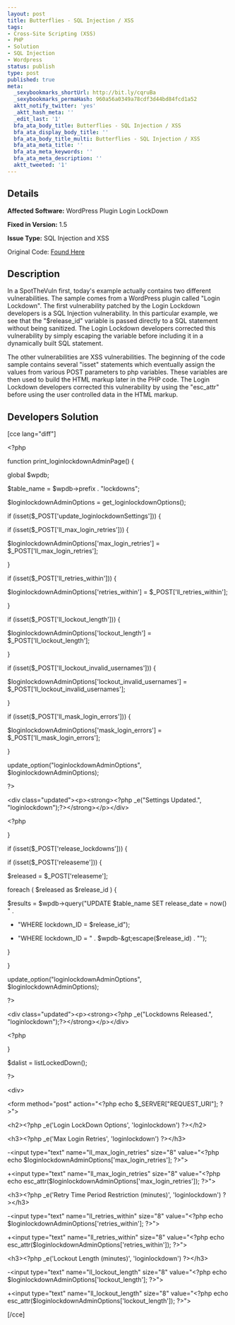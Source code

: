 ```yaml
---
layout: post
title: Butterflies - SQL Injection / XSS
tags:
- Cross-Site Scripting (XSS)
- PHP
- Solution
- SQL Injection
- Wordpress
status: publish
type: post
published: true
meta:
  _sexybookmarks_shortUrl: http://bit.ly/cqruBa
  _sexybookmarks_permaHash: 960a56a0349a78cdf3d44bd84fcd1a52
  aktt_notify_twitter: 'yes'
  _aktt_hash_meta: ''
  _edit_last: '1'
  bfa_ata_body_title: Butterflies - SQL Injection / XSS
  bfa_ata_display_body_title: ''
  bfa_ata_body_title_multi: Butterflies - SQL Injection / XSS
  bfa_ata_meta_title: ''
  bfa_ata_meta_keywords: ''
  bfa_ata_meta_description: ''
  aktt_tweeted: '1'
---
```

## Details
__Affected Software:__ WordPress Plugin Login LockDown

__Fixed in Version:__  1.5

__Issue Type:__ SQL Injection and XSS

Original Code: <a title="Butterflies" href="http://spotthevuln.com/2010/04/butterflies/" target="_blank">Found Here</a>
## Description
In a SpotTheVuln first, today's example actually contains two different vulnerabilities. The sample comes from a WordPress plugin called "Login Lockdown". The first vulnerability patched by the Login Lockdown developers is a SQL Injection vulnerability. In this particular example, we see that the "$release_id" variable is passed directly to a SQL statement without being sanitized. The Login Lockdown developers corrected this vulnerability by simply escaping the variable before including it in a dynamically built SQL statement.

The other vulnerabilities are XSS vulnerabilities. The beginning of the code sample contains several "isset" statements which eventually assign the values from various POST parameters to php variables. These variables are then used to build the HTML markup later in the PHP code. The Login Lockdown developers corrected this vulnerability by using the "esc_attr" before using the user controlled data in the HTML markup.
## Developers Solution
[cce lang="diff"]
<div id="_mcePaste">

&lt;?php

function print_loginlockdownAdminPage() {

global $wpdb;

$table_name = $wpdb-&gt;prefix . "lockdowns";

$loginlockdownAdminOptions = get_loginlockdownOptions();

if (isset($_POST['update_loginlockdownSettings'])) {

if (isset($_POST['ll_max_login_retries'])) {

$loginlockdownAdminOptions['max_login_retries'] = $_POST['ll_max_login_retries'];

}

if (isset($_POST['ll_retries_within'])) {

$loginlockdownAdminOptions['retries_within'] = $_POST['ll_retries_within'];

}

if (isset($_POST['ll_lockout_length'])) {

$loginlockdownAdminOptions['lockout_length'] = $_POST['ll_lockout_length'];

}

if (isset($_POST['ll_lockout_invalid_usernames'])) {

$loginlockdownAdminOptions['lockout_invalid_usernames'] = $_POST['ll_lockout_invalid_usernames'];

}

if (isset($_POST['ll_mask_login_errors'])) {

$loginlockdownAdminOptions['mask_login_errors'] = $_POST['ll_mask_login_errors'];

}

update_option("loginlockdownAdminOptions", $loginlockdownAdminOptions);

?&gt;

&lt;div class="updated"&gt;&lt;p&gt;&lt;strong&gt;&lt;?php _e("Settings Updated.", "loginlockdown");?&gt;&lt;/strong&gt;&lt;/p&gt;&lt;/div&gt;

&lt;?php

}

if (isset($_POST['release_lockdowns'])) {

if (isset($_POST['releaseme'])) {

$released = $_POST['releaseme'];

foreach ( $released as $release_id ) {

$results = $wpdb-&gt;query("UPDATE $table_name SET release_date = now() " .

- "WHERE lockdown_ID = $release_id");

+ "WHERE lockdown_ID = " . $wpdb-&gt;escape($release_id) . "");

}

}

update_option("loginlockdownAdminOptions", $loginlockdownAdminOptions);

?&gt;

&lt;div class="updated"&gt;&lt;p&gt;&lt;strong&gt;&lt;?php _e("Lockdowns Released.", "loginlockdown");?&gt;&lt;/strong&gt;&lt;/p&gt;&lt;/div&gt;

&lt;?php

}

$dalist = listLockedDown();

?&gt;

&lt;div&gt;

&lt;form method="post" action="&lt;?php echo $_SERVER["REQUEST_URI"]; ?&gt;"&gt;

&lt;h2&gt;&lt;?php _e('Login LockDown Options', 'loginlockdown') ?&gt;&lt;/h2&gt;

&lt;h3&gt;&lt;?php _e('Max Login Retries', 'loginlockdown') ?&gt;&lt;/h3&gt;

-&lt;input type="text" name="ll_max_login_retries" size="8" value="&lt;?php echo $loginlockdownAdminOptions['max_login_retries']; ?&gt;"&gt;

+&lt;input type="text" name="ll_max_login_retries" size="8" value="&lt;?php echo esc_attr($loginlockdownAdminOptions['max_login_retries']); ?&gt;"&gt;

&lt;h3&gt;&lt;?php _e('Retry Time Period Restriction (minutes)', 'loginlockdown') ?&gt;&lt;/h3&gt;

-&lt;input type="text" name="ll_retries_within" size="8" value="&lt;?php echo $loginlockdownAdminOptions['retries_within']; ?&gt;"&gt;

+&lt;input type="text" name="ll_retries_within" size="8" value="&lt;?php echo esc_attr($loginlockdownAdminOptions['retries_within']); ?&gt;"&gt;

&lt;h3&gt;&lt;?php _e('Lockout Length (minutes)', 'loginlockdown') ?&gt;&lt;/h3&gt;

-&lt;input type="text" name="ll_lockout_length" size="8" value="&lt;?php echo $loginlockdownAdminOptions['lockout_length']; ?&gt;"&gt;

+&lt;input type="text" name="ll_lockout_length" size="8" value="&lt;?php echo esc_attr($loginlockdownAdminOptions['lockout_length']); ?&gt;"&gt;

</div>
[/cce]
